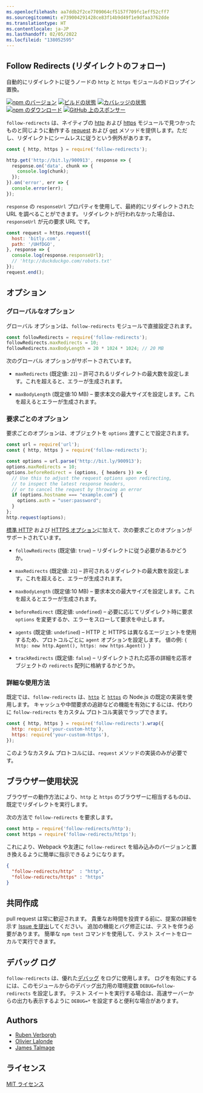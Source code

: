 ```yaml
---
ms.openlocfilehash: aa7ddb2f2ce7709064cf5157f709fc1eff52cff7
ms.sourcegitcommit: e739004291428ce83f14b9d49f1e9dfaa3762dde
ms.translationtype: HT
ms.contentlocale: ja-JP
ms.lasthandoff: 02/05/2022
ms.locfileid: "138052595"
---
```

## <a name="follow-redirects"></a>Follow Redirects (リダイレクトのフォロー)

自動的にリダイレクトに従うノードの `http` と `https` モジュールのドロップイン置換。

[![npm のバージョン](https://img.shields.io/npm/v/follow-redirects.svg)](https://www.npmjs.com/package/follow-redirects)
[![ビルドの状態](https://github.com/follow-redirects/follow-redirects/workflows/CI/badge.svg)](https://github.com/follow-redirects/follow-redirects/actions)
[![カバレッジの状態](https://coveralls.io/repos/follow-redirects/follow-redirects/badge.svg?branch=master)](https://coveralls.io/r/follow-redirects/follow-redirects?branch=master)
[![npm のダウンロード](https://img.shields.io/npm/dm/follow-redirects.svg)](https://www.npmjs.com/package/follow-redirects)
[![GitHub 上のスポンサー](https://img.shields.io/static/v1?label=Sponsor&message=%F0%9F%92%96&logo=GitHub)](https://github.com/sponsors/RubenVerborgh)

`follow-redirects` は、ネイティブの [http](https://nodejs.org/api/http.html#http_http_request_options_callback) および [https](https://nodejs.org/api/https.html#https_https_request_options_callback) モジュールで見つかったものと同じように動作する [request](https://nodejs.org/api/http.html#http_http_request_options_callback) および [get](https://nodejs.org/api/http.html#http_http_get_options_callback) メソッドを提供します。ただし、リダイレクトにシームレスに従うという例外があります。

```javascript
const { http, https } = require('follow-redirects');

http.get('http://bit.ly/900913', response => {
  response.on('data', chunk => {
    console.log(chunk);
  });
}).on('error', err => {
  console.error(err);
});
```

`response` の `responseUrl` プロパティを使用して、最終的にリダイレクトされた URL を調べることができます。
リダイレクトが行われなかった場合は、`responseUrl` が元の要求 URL です。

```javascript
const request = https.request({
  host: 'bitly.com',
  path: '/UHfDGO',
}, response => {
  console.log(response.responseUrl);
  // 'http://duckduckgo.com/robots.txt'
});
request.end();
```

## <a name="options"></a>オプション
### <a name="global-options"></a>グローバルなオプション
グローバル オプションは、`follow-redirects` モジュールで直接設定されます。

```javascript
const followRedirects = require('follow-redirects');
followRedirects.maxRedirects = 10;
followRedirects.maxBodyLength = 20 * 1024 * 1024; // 20 MB
```

次のグローバル オプションがサポートされています。

- `maxRedirects` (既定値: `21`) – 許可されるリダイレクトの最大数を設定します。これを超えると、エラーが生成されます。

- `maxBodyLength` (既定値:10 MB) – 要求本文の最大サイズを設定します。これを超えるとエラーが生成されます。

### <a name="per-request-options"></a>要求ごとのオプション
要求ごとのオプションは、オブジェクトを `options` 渡すことで設定されます。

```javascript
const url = require('url');
const { http, https } = require('follow-redirects');

const options = url.parse('http://bit.ly/900913');
options.maxRedirects = 10;
options.beforeRedirect = (options, { headers }) => {
  // Use this to adjust the request options upon redirecting,
  // to inspect the latest response headers,
  // or to cancel the request by throwing an error
  if (options.hostname === "example.com") {
    options.auth = "user:password";
  }
};
http.request(options);
```

[標準 HTTP](https://nodejs.org/api/http.html#http_http_request_options_callback) および [HTTPS オプション](https://nodejs.org/api/https.html#https_https_request_options_callback)に加えて、次の要求ごとのオプションがサポートされています。
- `followRedirects` (既定値: `true`) – リダイレクトに従う必要があるかどうか。

- `maxRedirects` (既定値: `21`) – 許可されるリダイレクトの最大数を設定します。これを超えると、エラーが生成されます。

- `maxBodyLength` (既定値:10 MB) – 要求本文の最大サイズを設定します。これを超えるとエラーが生成されます。

- `beforeRedirect` (既定値: `undefined`) – 必要に応じてリダイレクト時に要求 `options` を変更するか、エラーをスローして要求を中止します。

- `agents` (既定値: `undefined`) – HTTP と HTTPS は異なるエージェントを使用するため、プロトコルごとに `agent` オプションを設定します。 値の例: `{ http: new http.Agent(), https: new https.Agent() }`

- `trackRedirects` (既定値: `false`) – リダイレクトされた応答の詳細を応答オブジェクトの `redirects` 配列に格納するかどうか。


### <a name="advanced-usage"></a>詳細な使用方法
既定では、`follow-redirects` は、[`http`](https://nodejs.org/api/http.html) と [`https`](https://nodejs.org/api/https.html) の Node.js の既定の実装を使用します。
キャッシュや中間要求の追跡などの機能を有効にするには、代わりに `follow-redirects` をカスタム プロトコル実装でラップできます。

```javascript
const { http, https } = require('follow-redirects').wrap({
  http: require('your-custom-http'),
  https: require('your-custom-https'),
});
```

このようなカスタム プロトコルには、`request` メソッドの実装のみが必要です。

## <a name="browser-usage"></a>ブラウザー使用状況

ブラウザーの動作方法により、`http` と `https` のブラウザーに相当するものは、既定でリダイレクトを実行します。

次の方法で `follow-redirects` を要求します。
```javascript
const http = require('follow-redirects/http');
const https = require('follow-redirects/https');
```
これにより、Webpack や友達に `follow-redirect` を組み込みのバージョンと置き換えるように簡単に指示できるようになります。

```json
{
  "follow-redirects/http"  : "http",
  "follow-redirects/https" : "https"
}
```

## <a name="contributing"></a>共同作成

pull request は常に歓迎されます。 貴重なお時間を投資する前に、提案の詳細を示す [Issue を提出](https://github.com/follow-redirects/follow-redirects/issues)してください。 追加の機能とバグ修正には、テストを伴う必要があります。 簡単な `npm test` コマンドを使用して、テスト スイートをローカルで実行できます。

## <a name="debug-logging"></a>デバッグ ログ

`follow-redirects` は、優れた[デバッグ](https://www.npmjs.com/package/debug) をログに使用します。 ログを有効にするには、このモジュールからのデバッグ出力用の環境変数 `DEBUG=follow-redirects` を設定します。 テスト スイートを実行する場合は、高速サーバーからの出力も表示するように `DEBUG=*` を設定すると便利な場合があります。

## <a name="authors"></a>Authors

- [Ruben Verborgh](https://ruben.verborgh.org/)
- [Olivier Lalonde](mailto:olalonde@gmail.com)
- [James Talmage](mailto:james@talmage.io)

## <a name="license"></a>ライセンス

[MIT ライセンス](https://github.com/follow-redirects/follow-redirects/blob/master/LICENSE)
